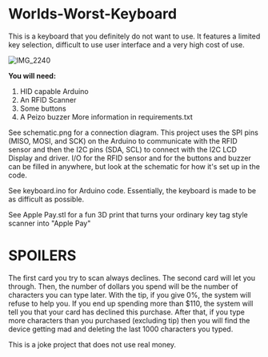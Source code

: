 # Worlds-Worst-Keyboard
This is a keyboard that you definitely do not want to use. It features a limited key selection, difficult to use user interface and a very high cost of use.

![IMG_2240](https://github.com/user-attachments/assets/7569cf3e-cf19-479f-b1c5-a4cf661260fb)

**You will need:**
  1. HID capable Arduino
  2. An RFID Scanner
  3. Some buttons
  4. A Peizo buzzer
More information in requirements.txt

See schematic.png for a connection diagram. This project uses the SPI pins (MISO, MOSI, and SCK) on the Arduino to communicate with the RFID sensor and then the I2C pins (SDA, SCL) to connect with the I2C LCD Display and driver. I/O for the RFID sensor and for the buttons and buzzer can be filled in anywhere, but look at the schematic for how it's set up in the code.  

See keyboard.ino for Arduino code. Essentially, the keyboard is made to be as difficult as possible.  

See Apple Pay.stl for a fun 3D print that turns your ordinary key tag style scanner into "Apple Pay"  

# SPOILERS  
The first card you try to scan always declines. The second card will let you through. Then, the number of dollars you spend will be the number of characters you can type later. With the tip, if you give 0%, the system will refuse to help you. If you end up spending more than $110, the system will tell you that your card has declined this purchase. After that, if you type more characters than you purchased (excluding tip) then you will find the device getting mad and deleting the last 1000 characters you typed.  

This is a joke project that does not use real money.
